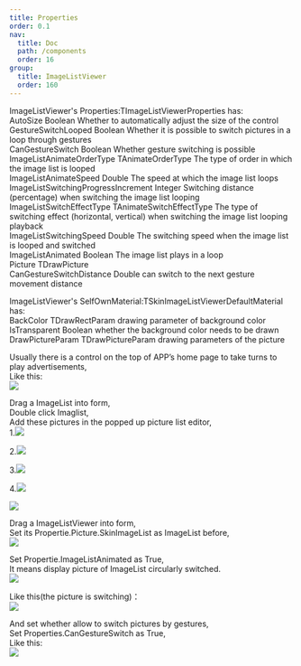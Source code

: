 ```yaml
---
title: Properties
order: 0.1
nav:
  title: Doc
  path: /components
  order: 16
group:
  title: ImageListViewer
  order: 160
---
```


ImageListViewer's Properties:TImageListViewerProperties has:    
AutoSize Boolean Whether to automatically adjust the size of the control  
GestureSwitchLooped Boolean Whether it is possible to switch pictures in a loop through gestures  
CanGestureSwitch Boolean Whether gesture switching is possible  
ImageListAnimateOrderType TAnimateOrderType The type of order in which the image list is looped  
ImageListAnimateSpeed Double The speed at which the image list loops  
ImageListSwitchingProgressIncrement Integer Switching distance (percentage) when switching the image list looping  
ImageListSwitchEffectType TAnimateSwitchEffectType The type of switching effect (horizontal, vertical) when switching the image list looping playback  
ImageListSwitchingSpeed Double The switching speed when the image list is looped and switched  
ImageListAnimated Boolean The image list plays in a loop  
Picture TDrawPicture  
CanGestureSwitchDistance Double can switch to the next gesture movement distance  



ImageListViewer's SelfOwnMaterial:TSkinImageListViewerDefaultMaterial has:    
BackColor TDrawRectParam drawing parameter of background color  
IsTransparent Boolean whether the background color needs to be drawn  
DrawPictureParam TDrawPictureParam drawing parameters of the picture  



Usually there is a control on the top of APP’s home page to take turns to play advertisements,  
Like this:  
![](http://www.orangeui.cn/orangeuiblog/OrangeUI/18.1.OrangeUI%E6%8E%A7%E4%BB%B6%E4%BD%BF%E7%94%A8%E8%AF%B4%E6%98%8E(%E5%9B%BE%E7%89%87%E5%88%97%E8%A1%A8%E6%9F%A5%E7%9C%8B%E6%8E%A7%E4%BB%B6ImageListViewer)(%E7%A4%BA%E4%BE%8B1%20%E9%A6%96%E9%A1%B5%E5%B9%BF%E5%91%8A%E8%BD%AE%E6%92%AD).files/image001.png)


Drag a ImageList into form,  
Double click Imaglist,  
Add these pictures in the popped up picture list editor,   
1.![](http://www.orangeui.cn/orangeuiblog/OrangeUI/18.1.OrangeUI%E6%8E%A7%E4%BB%B6%E4%BD%BF%E7%94%A8%E8%AF%B4%E6%98%8E(%E5%9B%BE%E7%89%87%E5%88%97%E8%A1%A8%E6%9F%A5%E7%9C%8B%E6%8E%A7%E4%BB%B6ImageListViewer)(%E7%A4%BA%E4%BE%8B1%20%E9%A6%96%E9%A1%B5%E5%B9%BF%E5%91%8A%E8%BD%AE%E6%92%AD).files/image003.jpg)


2.![](http://www.orangeui.cn/orangeuiblog/OrangeUI/18.1.OrangeUI%E6%8E%A7%E4%BB%B6%E4%BD%BF%E7%94%A8%E8%AF%B4%E6%98%8E(%E5%9B%BE%E7%89%87%E5%88%97%E8%A1%A8%E6%9F%A5%E7%9C%8B%E6%8E%A7%E4%BB%B6ImageListViewer)(%E7%A4%BA%E4%BE%8B1%20%E9%A6%96%E9%A1%B5%E5%B9%BF%E5%91%8A%E8%BD%AE%E6%92%AD).files/image005.jpg)


3.![](http://www.orangeui.cn/orangeuiblog/OrangeUI/18.1.OrangeUI%E6%8E%A7%E4%BB%B6%E4%BD%BF%E7%94%A8%E8%AF%B4%E6%98%8E(%E5%9B%BE%E7%89%87%E5%88%97%E8%A1%A8%E6%9F%A5%E7%9C%8B%E6%8E%A7%E4%BB%B6ImageListViewer)(%E7%A4%BA%E4%BE%8B1%20%E9%A6%96%E9%A1%B5%E5%B9%BF%E5%91%8A%E8%BD%AE%E6%92%AD).files/image007.jpg)


4.![](http://www.orangeui.cn/orangeuiblog/OrangeUI/18.1.OrangeUI%E6%8E%A7%E4%BB%B6%E4%BD%BF%E7%94%A8%E8%AF%B4%E6%98%8E(%E5%9B%BE%E7%89%87%E5%88%97%E8%A1%A8%E6%9F%A5%E7%9C%8B%E6%8E%A7%E4%BB%B6ImageListViewer)(%E7%A4%BA%E4%BE%8B1%20%E9%A6%96%E9%A1%B5%E5%B9%BF%E5%91%8A%E8%BD%AE%E6%92%AD).files/image009.jpg)

![](http://www.orangeui.cn/orangeuiblog/OrangeUI/18.1.OrangeUI%E6%8E%A7%E4%BB%B6%E4%BD%BF%E7%94%A8%E8%AF%B4%E6%98%8E(%E5%9B%BE%E7%89%87%E5%88%97%E8%A1%A8%E6%9F%A5%E7%9C%8B%E6%8E%A7%E4%BB%B6ImageListViewer)(%E7%A4%BA%E4%BE%8B1%20%E9%A6%96%E9%A1%B5%E5%B9%BF%E5%91%8A%E8%BD%AE%E6%92%AD).files/image011.png)




Drag a ImageListViewer into form,  
Set its Propertie.Picture.SkinImageList as ImageList before,  
![](http://www.orangeui.cn/orangeuiblog/OrangeUI/18.1.OrangeUI%E6%8E%A7%E4%BB%B6%E4%BD%BF%E7%94%A8%E8%AF%B4%E6%98%8E(%E5%9B%BE%E7%89%87%E5%88%97%E8%A1%A8%E6%9F%A5%E7%9C%8B%E6%8E%A7%E4%BB%B6ImageListViewer)(%E7%A4%BA%E4%BE%8B1%20%E9%A6%96%E9%A1%B5%E5%B9%BF%E5%91%8A%E8%BD%AE%E6%92%AD).files/image013.png)


Set Propertie.ImageListAnimated as True,  
It means display picture of ImageList circularly switched.  
![](http://www.orangeui.cn/orangeuiblog/OrangeUI/18.1.OrangeUI%E6%8E%A7%E4%BB%B6%E4%BD%BF%E7%94%A8%E8%AF%B4%E6%98%8E(%E5%9B%BE%E7%89%87%E5%88%97%E8%A1%A8%E6%9F%A5%E7%9C%8B%E6%8E%A7%E4%BB%B6ImageListViewer)(%E7%A4%BA%E4%BE%8B1%20%E9%A6%96%E9%A1%B5%E5%B9%BF%E5%91%8A%E8%BD%AE%E6%92%AD).files/image015.png)


Like this(the picture is switching)：  
![](http://www.orangeui.cn/orangeuiblog/OrangeUI/18.1.OrangeUI%E6%8E%A7%E4%BB%B6%E4%BD%BF%E7%94%A8%E8%AF%B4%E6%98%8E(%E5%9B%BE%E7%89%87%E5%88%97%E8%A1%A8%E6%9F%A5%E7%9C%8B%E6%8E%A7%E4%BB%B6ImageListViewer)(%E7%A4%BA%E4%BE%8B1%20%E9%A6%96%E9%A1%B5%E5%B9%BF%E5%91%8A%E8%BD%AE%E6%92%AD).files/image017.png)


And set whether allow to switch pictures by gestures,  
Set Properties.CanGestureSwitch as True,  
Like this:  
![](http://www.orangeui.cn/orangeuiblog/OrangeUI/18.1.OrangeUI%E6%8E%A7%E4%BB%B6%E4%BD%BF%E7%94%A8%E8%AF%B4%E6%98%8E(%E5%9B%BE%E7%89%87%E5%88%97%E8%A1%A8%E6%9F%A5%E7%9C%8B%E6%8E%A7%E4%BB%B6ImageListViewer)(%E7%A4%BA%E4%BE%8B1%20%E9%A6%96%E9%A1%B5%E5%B9%BF%E5%91%8A%E8%BD%AE%E6%92%AD).files/image019.png)


 



